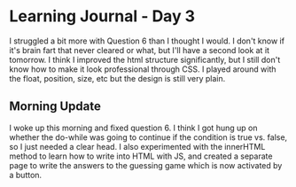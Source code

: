 # Learning Journal - Day 3
I struggled a bit more with Question 6 than I thought I would.  I don't know if it's brain fart that never cleared or what, but I'll have a second look at it tomorrow.  I think I improved the html structure significantly, but I still don't know how to make it look professional through CSS.  I played around with the float, position, size, etc but the design is still very plain.

## Morning Update
I woke up this morning and fixed question 6. I think I got hung up on whether the do-while was going to continue if the condition is true vs. false, so I just needed a clear head. I also experimented with the innerHTML method to learn how to write into HTML with JS, and created a separate page to write the answers to the guessing game which is now activated by a button.

